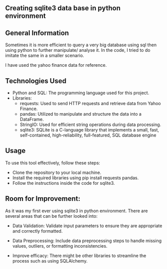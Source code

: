 ## Creating sqlite3 data base in python environment 


## General Information
Sometimes it is more efficient to query a very big database using sql then using python to further manipulate/ analyse it. In the code, I tried to do imitate the same in a smaller scenario.

I have used the yahoo finance data for reference.

## Technologies Used
* Python and SQL: The programming language used for this project.
* Libraries:
    * requests: Used to send HTTP requests and retrieve data from Yahoo Finance.
    * pandas: Utilized to manipulate and structure the data into a DataFrame.
    * StringIO: Used for efficient string operations during data processing.
    * sqlite3: SQLite is a C-language library that implements a small, fast, self-contained, high-reliability, full-featured, SQL database engine


## Usage
To use this tool effectively, follow these steps:

* Clone the repository to your local machine.
* Install the required libraries using pip install requests pandas.
* Follow the instructions inside the code for sqlite3.

## Room for Improvement:
As it was my first ever using sqlite3 in python environment. There are several areas that can be further looked into:

* Data Validation: Validate input parameters to ensure they are appropriate and correctly formatted.

* Data Preprocessing: Include data preprocessing steps to handle missing values, outliers, or formatting inconsistencies.

* Improve efficacy: There might be other libraries to streamline the process such as using SQLAlchemy.
